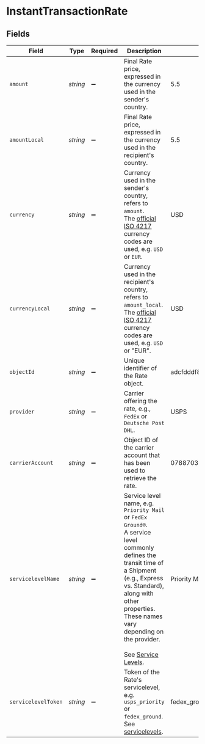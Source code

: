 # InstantTransactionRate


## Fields

| Field                                                                                                                                                                                                                                                                                            | Type                                                                                                                                                                                                                                                                                             | Required                                                                                                                                                                                                                                                                                         | Description                                                                                                                                                                                                                                                                                      | Example                                                                                                                                                                                                                                                                                          |
| ------------------------------------------------------------------------------------------------------------------------------------------------------------------------------------------------------------------------------------------------------------------------------------------------ | ------------------------------------------------------------------------------------------------------------------------------------------------------------------------------------------------------------------------------------------------------------------------------------------------ | ------------------------------------------------------------------------------------------------------------------------------------------------------------------------------------------------------------------------------------------------------------------------------------------------ | ------------------------------------------------------------------------------------------------------------------------------------------------------------------------------------------------------------------------------------------------------------------------------------------------ | ------------------------------------------------------------------------------------------------------------------------------------------------------------------------------------------------------------------------------------------------------------------------------------------------ |
| `amount`                                                                                                                                                                                                                                                                                         | *string*                                                                                                                                                                                                                                                                                         | :heavy_minus_sign:                                                                                                                                                                                                                                                                               | Final Rate price, expressed in the currency used in the sender's country.                                                                                                                                                                                                                        | 5.5                                                                                                                                                                                                                                                                                              |
| `amountLocal`                                                                                                                                                                                                                                                                                    | *string*                                                                                                                                                                                                                                                                                         | :heavy_minus_sign:                                                                                                                                                                                                                                                                               | Final Rate price, expressed in the currency used in the recipient's country.                                                                                                                                                                                                                     | 5.5                                                                                                                                                                                                                                                                                              |
| `currency`                                                                                                                                                                                                                                                                                       | *string*                                                                                                                                                                                                                                                                                         | :heavy_minus_sign:                                                                                                                                                                                                                                                                               | Currency used in the sender's country, refers to `amount`. <br/>The <a href="http://www.xe.com/iso4217.php">official ISO 4217</a> currency codes are used, e.g. `USD` or `EUR`.                                                                                                                  | USD                                                                                                                                                                                                                                                                                              |
| `currencyLocal`                                                                                                                                                                                                                                                                                  | *string*                                                                                                                                                                                                                                                                                         | :heavy_minus_sign:                                                                                                                                                                                                                                                                               | Currency used in the recipient's country, refers to `amount_local`. <br/>The <a href="http://www.xe.com/iso4217.php">official ISO 4217</a> currency codes are used, e.g. `USD` or "EUR".                                                                                                         | USD                                                                                                                                                                                                                                                                                              |
| `objectId`                                                                                                                                                                                                                                                                                       | *string*                                                                                                                                                                                                                                                                                         | :heavy_minus_sign:                                                                                                                                                                                                                                                                               | Unique identifier of the Rate object.                                                                                                                                                                                                                                                            | adcfdddf8ec64b84ad22772bce3ea37a                                                                                                                                                                                                                                                                 |
| `provider`                                                                                                                                                                                                                                                                                       | *string*                                                                                                                                                                                                                                                                                         | :heavy_minus_sign:                                                                                                                                                                                                                                                                               | Carrier offering the rate, e.g., `FedEx` or `Deutsche Post DHL`.                                                                                                                                                                                                                                 | USPS                                                                                                                                                                                                                                                                                             |
| `carrierAccount`                                                                                                                                                                                                                                                                                 | *string*                                                                                                                                                                                                                                                                                         | :heavy_minus_sign:                                                                                                                                                                                                                                                                               | Object ID of the carrier account that has been used to retrieve the rate.                                                                                                                                                                                                                        | 078870331023437cb917f5187429b093                                                                                                                                                                                                                                                                 |
| `servicelevelName`                                                                                                                                                                                                                                                                               | *string*                                                                                                                                                                                                                                                                                         | :heavy_minus_sign:                                                                                                                                                                                                                                                                               | Service level name, e.g. `Priority Mail` or `FedEx Ground®`. <br/>A service level commonly defines the transit time of a Shipment (e.g., Express vs. Standard), <br/>along with other properties.  These names vary depending on the provider.<br><br/>See <a href="#tag/Service-Levels">Service Levels</a>. | Priority Mail                                                                                                                                                                                                                                                                                    |
| `servicelevelToken`                                                                                                                                                                                                                                                                              | *string*                                                                                                                                                                                                                                                                                         | :heavy_minus_sign:                                                                                                                                                                                                                                                                               | Token of the Rate's servicelevel, e.g. `usps_priority` or `fedex_ground`.<br/>See <a href="#tag/Service-Levels">servicelevels</a>.                                                                                                                                                               | fedex_ground                                                                                                                                                                                                                                                                                     |